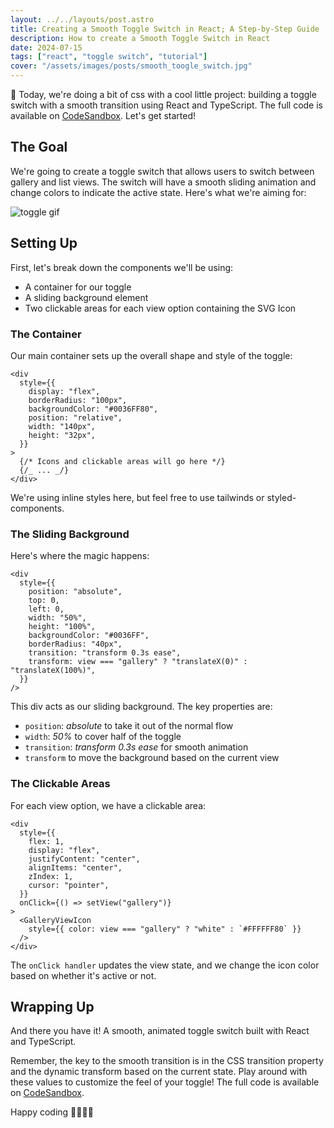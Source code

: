 ```yaml
---
layout: ../../layouts/post.astro
title: Creating a Smooth Toggle Switch in React; A Step-by-Step Guide
description: How to create a Smooth Toggle Switch in React
date: 2024-07-15
tags: ["react", "toggle switch", "tutorial"]
cover: "/assets/images/posts/smooth_toogle_switch.jpg"
---
```


👋 Today, we're doing a bit of css with a cool little project: building a toggle switch with a smooth transition using React and TypeScript. The full code is available on [CodeSandbox](https://codesandbox.io/p/sandbox/toggle-button-m8nhdm?layout=%257B%2522sidebarPanel%2522%253A%2522EXPLORER%2522%252C%2522rootPanelGroup%2522%253A%257B%2522direction%2522%253A%2522horizontal%2522%252C%2522contentType%2522%253A%2522UNKNOWN%2522%252C%2522type%2522%253A%2522PANEL_GROUP%2522%252C%2522id%2522%253A%2522ROOT_LAYOUT%2522%252C%2522panels%2522%253A%255B%257B%2522type%2522%253A%2522PANEL_GROUP%2522%252C%2522contentType%2522%253A%2522UNKNOWN%2522%252C%2522direction%2522%253A%2522vertical%2522%252C%2522id%2522%253A%2522clyn48z5i00063b6m12gyu69z%2522%252C%2522sizes%2522%253A%255B100%255D%252C%2522panels%2522%253A%255B%257B%2522type%2522%253A%2522PANEL_GROUP%2522%252C%2522contentType%2522%253A%2522EDITOR%2522%252C%2522direction%2522%253A%2522horizontal%2522%252C%2522id%2522%253A%2522EDITOR%2522%252C%2522panels%2522%253A%255B%257B%2522type%2522%253A%2522PANEL%2522%252C%2522contentType%2522%253A%2522EDITOR%2522%252C%2522id%2522%253A%2522clyn48z5i00023b6mwuykj2hk%2522%257D%255D%257D%252C%257B%2522type%2522%253A%2522PANEL_GROUP%2522%252C%2522contentType%2522%253A%2522SHELLS%2522%252C%2522direction%2522%253A%2522horizontal%2522%252C%2522id%2522%253A%2522SHELLS%2522%252C%2522panels%2522%253A%255B%257B%2522type%2522%253A%2522PANEL%2522%252C%2522contentType%2522%253A%2522SHELLS%2522%252C%2522id%2522%253A%2522clyn48z5i00033b6mvf513r8n%2522%257D%255D%252C%2522sizes%2522%253A%255B100%255D%257D%255D%257D%252C%257B%2522type%2522%253A%2522PANEL_GROUP%2522%252C%2522contentType%2522%253A%2522DEVTOOLS%2522%252C%2522direction%2522%253A%2522vertical%2522%252C%2522id%2522%253A%2522DEVTOOLS%2522%252C%2522panels%2522%253A%255B%257B%2522type%2522%253A%2522PANEL%2522%252C%2522contentType%2522%253A%2522DEVTOOLS%2522%252C%2522id%2522%253A%2522clyn48z5i00053b6mlv32oyfy%2522%257D%255D%252C%2522sizes%2522%253A%255B100%255D%257D%255D%252C%2522sizes%2522%253A%255B50%252C50%255D%257D%252C%2522tabbedPanels%2522%253A%257B%2522clyn48z5i00023b6mwuykj2hk%2522%253A%257B%2522tabs%2522%253A%255B%257B%2522id%2522%253A%2522clyn48z5h00013b6mixqqbhba%2522%252C%2522mode%2522%253A%2522permanent%2522%252C%2522type%2522%253A%2522FILE%2522%252C%2522filepath%2522%253A%2522%252Fsrc%252Findex.tsx%2522%252C%2522state%2522%253A%2522IDLE%2522%257D%252C%257B%2522id%2522%253A%2522clyn4plbo00023b6m0yax1h2m%2522%252C%2522mode%2522%253A%2522permanent%2522%252C%2522type%2522%253A%2522FILE%2522%252C%2522initialSelections%2522%253A%255B%257B%2522startLineNumber%2522%253A1%252C%2522startColumn%2522%253A62%252C%2522endLineNumber%2522%253A1%252C%2522endColumn%2522%253A62%257D%255D%252C%2522filepath%2522%253A%2522%252Fsrc%252FToggle.tsx%2522%252C%2522state%2522%253A%2522IDLE%2522%257D%255D%252C%2522id%2522%253A%2522clyn48z5i00023b6mwuykj2hk%2522%252C%2522activeTabId%2522%253A%2522clyn4plbo00023b6m0yax1h2m%2522%257D%252C%2522clyn48z5i00053b6mlv32oyfy%2522%253A%257B%2522id%2522%253A%2522clyn48z5i00053b6mlv32oyfy%2522%252C%2522activeTabId%2522%253A%2522clyn5575k002t3b6m9tkm5p29%2522%252C%2522tabs%2522%253A%255B%257B%2522id%2522%253A%2522clyn48z5i00043b6mhgdbtuoc%2522%252C%2522mode%2522%253A%2522permanent%2522%252C%2522type%2522%253A%2522UNASSIGNED_PORT%2522%252C%2522port%2522%253A0%252C%2522path%2522%253A%2522%252F%2522%257D%252C%257B%2522type%2522%253A%2522DOCS%2522%252C%2522path%2522%253A%2522%252Feditors%252Fweb%252Fvscode-web%2522%252C%2522id%2522%253A%2522clyn4plhd00093b6m9kxp3ell%2522%252C%2522mode%2522%253A%2522permanent%2522%257D%252C%257B%2522type%2522%253A%2522UNASSIGNED_PORT%2522%252C%2522port%2522%253A0%252C%2522id%2522%253A%2522clyn4qlp500123b6m90nc40b3%2522%252C%2522mode%2522%253A%2522permanent%2522%257D%252C%257B%2522type%2522%253A%2522CHANGELOG%2522%252C%2522id%2522%253A%2522clyn5575k002t3b6m9tkm5p29%2522%252C%2522mode%2522%253A%2522permanent%2522%257D%255D%257D%252C%2522clyn48z5i00033b6mvf513r8n%2522%253A%257B%2522tabs%2522%253A%255B%255D%252C%2522id%2522%253A%2522clyn48z5i00033b6mvf513r8n%2522%257D%257D%252C%2522showDevtools%2522%253Atrue%252C%2522showShells%2522%253Afalse%252C%2522showSidebar%2522%253Atrue%252C%2522sidebarPanelSize%2522%253A15%257D). Let's get started!

## The Goal

We're going to create a toggle switch that allows users to switch between gallery and list views. The switch will have a smooth sliding animation and change colors to indicate the active state. Here's what we're aiming for:

![toggle gif](https://dev-to-uploads.s3.amazonaws.com/uploads/articles/995ll7289ki01bf0w5vg.gif)

## Setting Up

First, let's break down the components we'll be using:

- A container for our toggle
- A sliding background element
- Two clickable areas for each view option containing the SVG Icon

### The Container

Our main container sets up the overall shape and style of the toggle:

```tsx
<div
  style={{
    display: "flex",
    borderRadius: "100px",
    backgroundColor: "#0036FF80",
    position: "relative",
    width: "140px",
    height: "32px",
  }}
>
  {/* Icons and clickable areas will go here */}
  {/_ ... _/}
</div>
```

We're using inline styles here, but feel free to use tailwinds or styled-components.

### The Sliding Background

Here's where the magic happens:

```tsx
<div
  style={{
    position: "absolute",
    top: 0,
    left: 0,
    width: "50%",
    height: "100%",
    backgroundColor: "#0036FF",
    borderRadius: "40px",
    transition: "transform 0.3s ease",
    transform: view === "gallery" ? "translateX(0)" : "translateX(100%)",
  }}
/>
```

This div acts as our sliding background. The key properties are:

- `position`: _absolute_ to take it out of the normal flow
- `width`: _50%_ to cover half of the toggle
- `transition`: _transform 0.3s ease_ for smooth animation
- `transform` to move the background based on the current view

### The Clickable Areas

For each view option, we have a clickable area:

```tsx
<div
  style={{
    flex: 1,
    display: "flex",
    justifyContent: "center",
    alignItems: "center",
    zIndex: 1,
    cursor: "pointer",
  }}
  onClick={() => setView("gallery")}
>
  <GalleryViewIcon
    style={{ color: view === "gallery" ? "white" : `#FFFFFF80` }}
  />
</div>
```

The `onClick handler` updates the view state, and we change the icon color based on whether it's active or not.

## Wrapping Up

And there you have it! A smooth, animated toggle switch built with React and TypeScript.

Remember, the key to the smooth transition is in the CSS transition property and the dynamic transform based on the current state. Play around with these values to customize the feel of your toggle! The full code is available on [CodeSandbox](https://codesandbox.io/p/sandbox/toggle-button-m8nhdm?layout=%257B%2522sidebarPanel%2522%253A%2522EXPLORER%2522%252C%2522rootPanelGroup%2522%253A%257B%2522direction%2522%253A%2522horizontal%2522%252C%2522contentType%2522%253A%2522UNKNOWN%2522%252C%2522type%2522%253A%2522PANEL_GROUP%2522%252C%2522id%2522%253A%2522ROOT_LAYOUT%2522%252C%2522panels%2522%253A%255B%257B%2522type%2522%253A%2522PANEL_GROUP%2522%252C%2522contentType%2522%253A%2522UNKNOWN%2522%252C%2522direction%2522%253A%2522vertical%2522%252C%2522id%2522%253A%2522clyn48z5i00063b6m12gyu69z%2522%252C%2522sizes%2522%253A%255B100%255D%252C%2522panels%2522%253A%255B%257B%2522type%2522%253A%2522PANEL_GROUP%2522%252C%2522contentType%2522%253A%2522EDITOR%2522%252C%2522direction%2522%253A%2522horizontal%2522%252C%2522id%2522%253A%2522EDITOR%2522%252C%2522panels%2522%253A%255B%257B%2522type%2522%253A%2522PANEL%2522%252C%2522contentType%2522%253A%2522EDITOR%2522%252C%2522id%2522%253A%2522clyn48z5i00023b6mwuykj2hk%2522%257D%255D%257D%252C%257B%2522type%2522%253A%2522PANEL_GROUP%2522%252C%2522contentType%2522%253A%2522SHELLS%2522%252C%2522direction%2522%253A%2522horizontal%2522%252C%2522id%2522%253A%2522SHELLS%2522%252C%2522panels%2522%253A%255B%257B%2522type%2522%253A%2522PANEL%2522%252C%2522contentType%2522%253A%2522SHELLS%2522%252C%2522id%2522%253A%2522clyn48z5i00033b6mvf513r8n%2522%257D%255D%252C%2522sizes%2522%253A%255B100%255D%257D%255D%257D%252C%257B%2522type%2522%253A%2522PANEL_GROUP%2522%252C%2522contentType%2522%253A%2522DEVTOOLS%2522%252C%2522direction%2522%253A%2522vertical%2522%252C%2522id%2522%253A%2522DEVTOOLS%2522%252C%2522panels%2522%253A%255B%257B%2522type%2522%253A%2522PANEL%2522%252C%2522contentType%2522%253A%2522DEVTOOLS%2522%252C%2522id%2522%253A%2522clyn48z5i00053b6mlv32oyfy%2522%257D%255D%252C%2522sizes%2522%253A%255B100%255D%257D%255D%252C%2522sizes%2522%253A%255B50%252C50%255D%257D%252C%2522tabbedPanels%2522%253A%257B%2522clyn48z5i00023b6mwuykj2hk%2522%253A%257B%2522tabs%2522%253A%255B%257B%2522id%2522%253A%2522clyn48z5h00013b6mixqqbhba%2522%252C%2522mode%2522%253A%2522permanent%2522%252C%2522type%2522%253A%2522FILE%2522%252C%2522filepath%2522%253A%2522%252Fsrc%252Findex.tsx%2522%252C%2522state%2522%253A%2522IDLE%2522%257D%252C%257B%2522id%2522%253A%2522clyn4plbo00023b6m0yax1h2m%2522%252C%2522mode%2522%253A%2522permanent%2522%252C%2522type%2522%253A%2522FILE%2522%252C%2522initialSelections%2522%253A%255B%257B%2522startLineNumber%2522%253A1%252C%2522startColumn%2522%253A62%252C%2522endLineNumber%2522%253A1%252C%2522endColumn%2522%253A62%257D%255D%252C%2522filepath%2522%253A%2522%252Fsrc%252FToggle.tsx%2522%252C%2522state%2522%253A%2522IDLE%2522%257D%255D%252C%2522id%2522%253A%2522clyn48z5i00023b6mwuykj2hk%2522%252C%2522activeTabId%2522%253A%2522clyn4plbo00023b6m0yax1h2m%2522%257D%252C%2522clyn48z5i00053b6mlv32oyfy%2522%253A%257B%2522id%2522%253A%2522clyn48z5i00053b6mlv32oyfy%2522%252C%2522activeTabId%2522%253A%2522clyn5575k002t3b6m9tkm5p29%2522%252C%2522tabs%2522%253A%255B%257B%2522id%2522%253A%2522clyn48z5i00043b6mhgdbtuoc%2522%252C%2522mode%2522%253A%2522permanent%2522%252C%2522type%2522%253A%2522UNASSIGNED_PORT%2522%252C%2522port%2522%253A0%252C%2522path%2522%253A%2522%252F%2522%257D%252C%257B%2522type%2522%253A%2522DOCS%2522%252C%2522path%2522%253A%2522%252Feditors%252Fweb%252Fvscode-web%2522%252C%2522id%2522%253A%2522clyn4plhd00093b6m9kxp3ell%2522%252C%2522mode%2522%253A%2522permanent%2522%257D%252C%257B%2522type%2522%253A%2522UNASSIGNED_PORT%2522%252C%2522port%2522%253A0%252C%2522id%2522%253A%2522clyn4qlp500123b6m90nc40b3%2522%252C%2522mode%2522%253A%2522permanent%2522%257D%252C%257B%2522type%2522%253A%2522CHANGELOG%2522%252C%2522id%2522%253A%2522clyn5575k002t3b6m9tkm5p29%2522%252C%2522mode%2522%253A%2522permanent%2522%257D%255D%257D%252C%2522clyn48z5i00033b6mvf513r8n%2522%253A%257B%2522tabs%2522%253A%255B%255D%252C%2522id%2522%253A%2522clyn48z5i00033b6mvf513r8n%2522%257D%257D%252C%2522showDevtools%2522%253Atrue%252C%2522showShells%2522%253Afalse%252C%2522showSidebar%2522%253Atrue%252C%2522sidebarPanelSize%2522%253A15%257D).

Happy coding 👨‍💻👩‍💻
